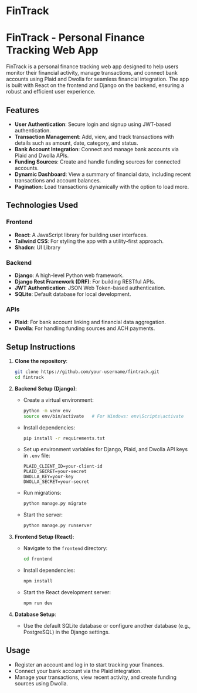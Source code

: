 # FinTrack
# FinTrack - Personal Finance Tracking Web App

FinTrack is a personal finance tracking web app designed to help users monitor their financial activity, manage transactions, and connect bank accounts using Plaid and Dwolla for seamless financial integration. The app is built with React on the frontend and Django on the backend, ensuring a robust and efficient user experience.

## Features

- **User Authentication**: Secure login and signup using JWT-based authentication.
- **Transaction Management**: Add, view, and track transactions with details such as amount, date, category, and status.
- **Bank Account Integration**: Connect and manage bank accounts via Plaid and Dwolla APIs.
- **Funding Sources**: Create and handle funding sources for connected accounts.
- **Dynamic Dashboard**: View a summary of financial data, including recent transactions and account balances.
- **Pagination**: Load transactions dynamically with the option to load more.

## Technologies Used

### Frontend

- **React**: A JavaScript library for building user interfaces.
- **Tailwind CSS**: For styling the app with a utility-first approach.
- **Shadcn**: UI Library

### Backend

- **Django**: A high-level Python web framework.
- **Django Rest Framework (DRF)**: For building RESTful APIs.
- **JWT Authentication**: JSON Web Token-based authentication.
- **SQLite**: Default database for local development.
  
### APIs

- **Plaid**: For bank account linking and financial data aggregation.
- **Dwolla**: For handling funding sources and ACH payments.

## Setup Instructions

1. **Clone the repository**:
    ```bash
    git clone https://github.com/your-username/fintrack.git
    cd fintrack
    ```

2. **Backend Setup (Django)**:
    - Create a virtual environment:
        ```bash
        python -m venv env
        source env/bin/activate   # For Windows: env\Scripts\activate
        ```
    - Install dependencies:
        ```bash
        pip install -r requirements.txt
        ```
    - Set up environment variables for Django, Plaid, and Dwolla API keys in `.env` file:
        ```
        PLAID_CLIENT_ID=your-client-id
        PLAID_SECRET=your-secret
        DWOLLA_KEY=your-key
        DWOLLA_SECRET=your-secret
        ```
    - Run migrations:
        ```bash
        python manage.py migrate
        ```
    - Start the server:
        ```bash
        python manage.py runserver
        ```

3. **Frontend Setup (React)**:
    - Navigate to the `frontend` directory:
        ```bash
        cd frontend
        ```
    - Install dependencies:
        ```bash
        npm install
        ```
    - Start the React development server:
        ```bash
        npm run dev 
        ```

4. **Database Setup**:
    - Use the default SQLite database or configure another database (e.g., PostgreSQL) in the Django settings.

## Usage

- Register an account and log in to start tracking your finances.
- Connect your bank account via the Plaid integration.
- Manage your transactions, view recent activity, and create funding sources using Dwolla.

